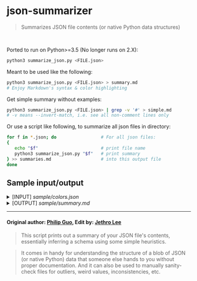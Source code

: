 json-summarizer
===============

> Summarizes JSON file contents (or native Python data structures)

<br/>

Ported to run on Python>=3.5 (No longer runs on 2.X):

```sh
python3 summarize_json.py <FILE.json>
```

Meant to be used like the following:

```sh
python3 summarize_json.py <FILE.json> > summary.md
# Enjoy Markdown's syntax & color highlighting
```

Get simple summary without examples:

```sh
python3 summarize_json.py <FILE.json> | grep -v '#' > simple.md
# -v means --invert-match, i.e. see all non-comment lines only
```

Or use a script like following, to summarize all json files in directory:

```sh
for f in *.json; do                 # For all json files:
{
   echo "$f"                        # print file name
   python3 summarize_json.py "$f"   # print summary
} >> summaries.md                   # into this output file
done
```

## Sample input/output

<details><summary>[INPUT] <i>sample/colors.json</i></summary>
<p>

```json
[
  {
    "color": "black",
    "category": "hue",
    "type": "primary",
    "code": {
      "rgba": [255,255,255,1],
      "hex": "#000"
    }
  },
  {
    "color": "red",
    "category": "hue",
    "type": "primary",
    "code": {
      "rgba": [255,0,0,1],
      "hex": "#FF0"
    }
  },
  {
    "color": "blue",
    "category": "hue",
    "type": "primary",
    "code": {
      "rgba": [0,0,255,1],
      "hex": "#00F"
    }
  },
  {
    "color": "yellow",
    "category": "hue",
    "type": "primary",
    "code": {
      "rgba": [255,255,0,1],
      "hex": "#FF0"
    }
  },
  {
    "color": "green",
    "category": "hue",
    "type": "secondary",
    "code": {
      "rgba": [0,255,0,1],
      "hex": "#0F0"
    }
  }
]
```

</p>
</details>

<details><summary>[OUTPUT] <i>sample/summary.md</i></summary>
<p>

```py
# LEN: 5
[
    {
        'color': str,
          # 'black'{1}, ...[5 singleton(s)]
        'category': str,
          # 'hue'{5} [1 uniq val(s)]
        'type': str,
          # 'primary'{4}, 'secondary'{1} [2 uniq val(s)]
        'code': {
            'rgba': [
              # LEN: 4
                int,
                  # 255{8}, 0{7}, 1{5}
            ],
            'hex': str,
              # '#FF0'{2}, '#000'{1}, '#00F'{1}, '#0F0'{1} [4 uniq val(s)]
        },
    },
]
```

</p>
</details>

----------

#### Original author: [Philip Guo](https://github.com/pgbovine), Edit by: [Jethro Lee](https://github.com/dlemfh)

> This script prints out a summary of your JSON file's contents, essentially inferring a schema using some simple heuristics.

> It comes in handy for understanding the structure of a blob of JSON (or native Python) data that someone else hands to you
without proper documentation. And it can also be used to manually sanity-check files for
outliers, weird values, inconsistencies, etc.
